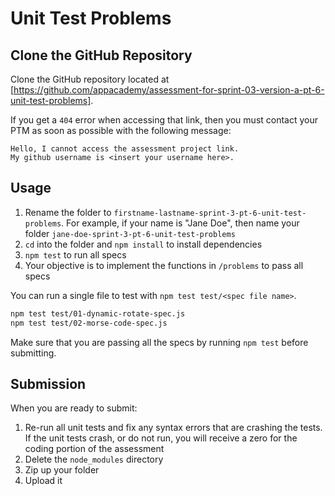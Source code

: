 # Unit Test Problems

## Clone the GitHub Repository

Clone the GitHub repository located at
[https://github.com/appacademy/assessment-for-sprint-03-version-a-pt-6-unit-test-problems].

If you get a `404` error when accessing that link, then you must contact your
PTM as soon as possible with the following message:

```plaintext
Hello, I cannot access the assessment project link.
My github username is <insert your username here>.
```

## Usage

1. Rename the folder to `firstname-lastname-sprint-3-pt-6-unit-test-problems`. For
   example, if your name is "Jane Doe", then name your folder
   `jane-doe-sprint-3-pt-6-unit-test-problems`
2. `cd` into the folder and `npm install` to install dependencies
3. `npm test` to run all specs
4. Your objective is to implement the functions in `/problems` to pass all specs

You can run a single file to test with `npm test test/<spec file name>`.

```sh
npm test test/01-dynamic-rotate-spec.js
npm test test/02-morse-code-spec.js
```

Make sure that you are passing all the specs by running `npm test` before
submitting.

## Submission

When you are ready to submit:

1. Re-run all unit tests and fix any syntax errors that are crashing the tests. If
the unit tests crash, or do not run, you will receive a zero for the coding
portion of the assessment
2. Delete the `node_modules` directory
3. Zip up your folder
4. Upload it

[https://github.com/appacademy/assessment-for-sprint-03-version-a-pt-6-unit-test-problems]:https://github.com/appacademy/assessment-for-sprint-03-version-a-pt-6-unit-test-problems